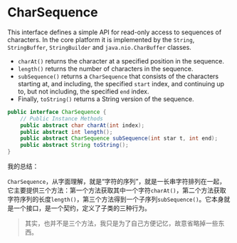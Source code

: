 # CharSequence

This interface defines a simple API for read-only access to sequences of characters. In the core platform it is implemented by the `String`, `StringBuffer`, `StringBuilder` and `java.nio.CharBuffer` classes.

- `charAt()` returns the character at a specified position in the sequence.
- `length()` returns the number of characters in the sequence.
- `subSequence()` returns a `CharSequence` that consists of the characters starting at, and including, the specified `start` index, and continuing up to, but not including, the specified `end` index.
- Finally, `toString()` returns a String version of the sequence.

```java
public interface CharSequence {
    // Public Instance Methods
    public abstract char charAt(int index);
    public abstract int length();
    public abstract CharSequence subSequence(int star t, int end);
    public abstract String toString();
}
```

我的总结：

`CharSequence`，从字面理解，就是“字符的序列”，就是一长串字符排列在一起，它主要提供三个方法：第一个方法获取其中一个字符`charAt()`，第二个方法获取字符序列的长度`length()`，第三个方法得到一个子序列`subSequence()`。它本身就是一个接口，是一个契约，定义了子类的三种行为。

> 其实，也并不是三个方法，我只是为了自己方便记忆，故意省略掉一些东西。
